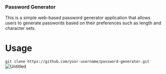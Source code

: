 ### Password Generator
This is a simple web-based password generator application that allows users to generate passwords based on their preferences such as length and character sets.

# Usage
`git clone https://github.com/your-username/password-generator.git
`
![Untitled](https://github.com/spyweiar/Enes/assets/131190203/a142a6a3-6b93-4d19-a80f-f54dd7e2b318)
